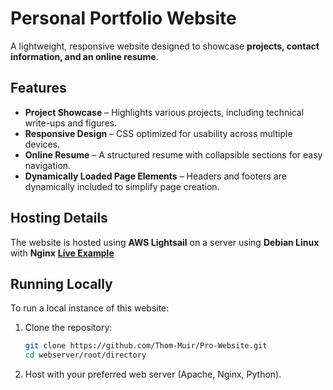 # Personal Portfolio Website  
A lightweight, responsive website designed to showcase **projects, contact information, and an online resume**.  

## Features  
- **Project Showcase** – Highlights various projects, including technical write-ups and figures.  
- **Responsive Design** – CSS optimized for usability across multiple devices.  
- **Online Resume** – A structured resume with collapsible sections for easy navigation.  
- **Dynamically Loaded Page Elements** – Headers and footers are dynamically included to simplify page creation.  

## Hosting Details  
The website is hosted using **AWS Lightsail** on a server using **Debian Linux** with **Nginx**
**[Live Example](https://www.thomasmuirit.com)**  

## Running Locally  
To run a local instance of this website:  
1. Clone the repository:  
   ```bash
   git clone https://github.com/Thom-Muir/Pro-Website.git  
   cd webserver/root/directory  
   ```
2. Host with your preferred web server (Apache, Nginx, Python).

